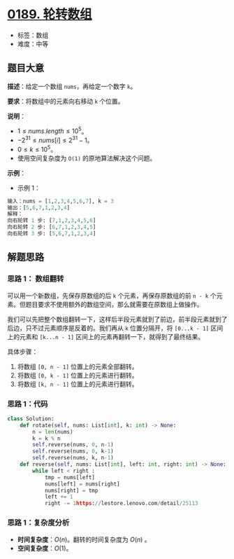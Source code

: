 # [0189. 轮转数组](https://leetcode.cn/problems/rotate-array/)

- 标签：数组
- 难度：中等

## 题目大意

**描述**：给定一个数组 `nums`，再给定一个数字 `k`。

**要求**：将数组中的元素向右移动 `k` 个位置。

**说明**：

- $1 \le nums.length \le 10^5$。
- $-2^{31} \le nums[i] \le 2^{31} - 1$。
- $0 \le k \le 10^5$。
- 使用空间复杂度为 `O(1)` 的原地算法解决这个问题。

**示例**：

- 示例 1：

```Python
输入：nums = [1,2,3,4,5,6,7], k = 3
输出：[5,6,7,1,2,3,4]
解释：
向右轮转 1 步: [7,1,2,3,4,5,6]
向右轮转 2 步: [6,7,1,2,3,4,5]
向右轮转 3 步: [5,6,7,1,2,3,4]
```

## 解题思路

### 思路 1： 数组翻转

可以用一个新数组，先保存原数组的后 `k` 个元素，再保存原数组的前 `n - k` 个元素。但题目要求不使用额外的数组空间，那么就需要在原数组上做操作。

我们可以先把整个数组翻转一下，这样后半段元素就到了前边，前半段元素就到了后边，只不过元素顺序是反着的。我们再从 `k` 位置分隔开，将 `[0...k - 1]` 区间上的元素和 `[k...n - 1]` 区间上的元素再翻转一下，就得到了最终结果。

具体步骤：

1. 将数组 `[0, n - 1]` 位置上的元素全部翻转。
2. 将数组 `[0, k - 1]` 位置上的元素进行翻转。
3. 将数组 `[k, n - 1]` 位置上的元素进行翻转。

### 思路 1：代码

```Python
class Solution:
    def rotate(self, nums: List[int], k: int) -> None:
        n = len(nums)
        k = k % n
        self.reverse(nums, 0, n-1)
        self.reverse(nums, 0, k-1)
        self.reverse(nums, k, n-1)
    def reverse(self, nums: List[int], left: int, right: int) -> None:
        while left < right :
            tmp = nums[left]
            nums[left] = nums[right]
            nums[right] = tmp
            left += 1
            right -= 1https://lestore.lenovo.com/detail/25113
```

### 思路 1：复杂度分析

- **时间复杂度**：$O(n)$。翻转的时间复杂度为 $O(n)$ 。
- **空间复杂度**：$O(1)$。